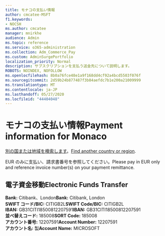 ```yaml
---
title: モナコの支払い情報
author: cmcatee-MSFT
f1.keywords:
- NOCSH
ms.author: cmcatee
manager: mnirkhe
audience: Admin
ms.topic: reference
ms.service: o365-administration
ms.collection: Adm_Commerce_Pay
ms.custom: AdminSurgePortfolio
localization_priority: Normal
description: サブスクリプションを支払う送金先について説明します。
ROBOTS: NOINDEX, NOFOLLOW
ms.openlocfilehash: 8b0a76fce48e1a9f168dd4cf92a4bcd5503f076f
ms.sourcegitcommit: 2d59b24b877487f3b84aefdc7b1e200a21009999
ms.translationtype: MT
ms.contentlocale: ja-JP
ms.lasthandoff: 05/27/2020
ms.locfileid: "44404048"
---
```

# <a name="payment-information-for-monaco"></a><span data-ttu-id="ec9b4-103">モナコの支払い情報</span><span class="sxs-lookup"><span data-stu-id="ec9b4-103">Payment information for Monaco</span></span>

<span data-ttu-id="ec9b4-104">[別の国または地域を検索します](../billing-and-payments/pay-for-your-subscription.md)。</span><span class="sxs-lookup"><span data-stu-id="ec9b4-104">[Find another country or region](../billing-and-payments/pay-for-your-subscription.md).</span></span>

<span data-ttu-id="ec9b4-105">EUR のみに支払い、請求書番号を参照してください。</span><span class="sxs-lookup"><span data-stu-id="ec9b4-105">Please pay in EUR only and reference invoice number(s) on your payment remittance.</span></span>

## <a name="electronic-funds-transfer"></a><span data-ttu-id="ec9b4-106">電子資金移動</span><span class="sxs-lookup"><span data-stu-id="ec9b4-106">Electronic Funds Transfer</span></span>

<span data-ttu-id="ec9b4-107">**Bank:** Citibank、London</span><span class="sxs-lookup"><span data-stu-id="ec9b4-107">**Bank:** Citibank, London</span></span>  
<span data-ttu-id="ec9b4-108">**SWIFT コード/BIC:** CITIGB2L</span><span class="sxs-lookup"><span data-stu-id="ec9b4-108">**SWIFT Code/BIC:** CITIGB2L</span></span>  
<span data-ttu-id="ec9b4-109">**IBAN:** GB31CITI18500812207591</span><span class="sxs-lookup"><span data-stu-id="ec9b4-109">**IBAN:** GB31CITI18500812207591</span></span>  
<span data-ttu-id="ec9b4-110">**並べ替えコード:** 185008</span><span class="sxs-lookup"><span data-stu-id="ec9b4-110">**SORT Code:** 185008</span></span>  
<span data-ttu-id="ec9b4-111">**アカウント番号:** 12207591</span><span class="sxs-lookup"><span data-stu-id="ec9b4-111">**Account Number:** 12207591</span></span>  
<span data-ttu-id="ec9b4-112">**アカウント名:** 製</span><span class="sxs-lookup"><span data-stu-id="ec9b4-112">**Account Name:** MICROSOFT</span></span>